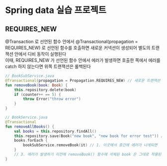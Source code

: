 # Spring data 실습 프로젝트

## REQUIRES_NEW
@Transaction 로 선언된 함수 안에서 @Transactional(propagation = REQUIRES_NEW) 로 선언된 함수를 호출하면
새로운 커넥션이 생성되어 별도의 트랜잭션 안에서 디비 동작이 실행된다  
이때, REQUIRES_NEW 가 선언된 함수 안에서 에러가 발생하면 호출한 쪽에서 에러를 catch 하지 않는다면 위쪽 트랜잭션은 롤백된다
```kotlin
// BookSubService.java
@Transactional(propagation = Propagation.REQUIRES_NEW) // 새로운 트랜잭션 생성. 이 함수를 빠져나가는 순간 flush 됨
fun removeBook(book: Book) {
    this.repository.delete(book)
    if (counter++ == 5) {
        throw Error("throw error")
    }
}

// BookService.java
@Transactional
fun removeAllBooks() {
    val books = this.repository.findAll()
    this.repository.save(Book("new book", "new book for error test")) // 2. 롤백으로 인해 이 Book 은 저장되지 않는다
    books.forEach {
        bookSubService.removeBook(it) // 1. 이곳에서 중간에 에러가 나게되면
    }
    // 3. 에러가 발생하기 이전에 removeBook() 함수에 삭제된 book 은 그대로 적용된다
}
```
